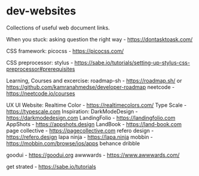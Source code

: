 # dev-websites
Collections of useful web document links.

When you stuck:
asking question the right way - https://dontasktoask.com/

CSS framework:
picocss - https://picocss.com/

CSS preprocessor:
stylus - https://sabe.io/tutorials/setting-up-stylus-css-preprocessor#prerequisites

Learning, Courses and excercise:
roadmap-sh - https://roadmap.sh/ or https://github.com/kamranahmedse/developer-roadmap
neetcode - https://neetcode.io/courses

UX UI Website:
Realtime Color - https://realtimecolors.com/
Type Scale - https://typescale.com
Inspiration:
DarkModeDesign - https://darkmodedesign.com
LandingFolio - https://landingfolio.com
AppShots - https://appshots.design
LandBook - https://land-book.com
page collective - https://pagecollective.com
refero design -  https://refero.design
lapa ninja - https://lapa.ninja
mobbin - https://mobbin.com/browse/ios/apps
behance
dribble

goodui - https://goodui.org
awwwards - https://www.awwwards.com/

get strated - https://sabe.io/tutorials
